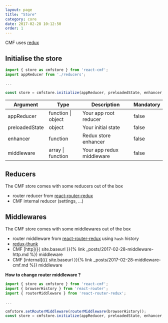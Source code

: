 ```yaml
---
layout: page
title: "Store"
category: core
date: 2017-02-28 10:12:50
order: 1
---
```


CMF uses [redux](http://redux.js.org/)

## Initialise the store
```javascript
import { store as cmfstore } from 'react-cmf';
import appReducer from './reducers';

... 

const store = cmfstore.initialize(appReducer, preloadedState, enhancer, middleware);
```


| Argument | Type | Description | Mandatory |
|---|---|---|---|
| appReducer | function &#124; object | Your app root reducer | false |
| preloadedState | object | Your initial state | false |
| enhancer | function | Redux store enhancer | false |
| middleware | array &#124; function | Your app redux middleware | false |

## Reducers

The CMF store comes with some reducers out of the box
* router reducer from [react-router-redux](https://github.com/reactjs/react-router-redux)
* CMF internal reducer (settings, ...)


## Middlewares

The CMF store comes with some middlewares out of the box
* router middleware from [react-router-redux](https://github.com/reactjs/react-router-redux) using `hash` history
* [redux-thunk](https://github.com/gaearon/redux-thunk)
* CMF [http]({{ site.baseurl }}{% link _posts/2017-02-28-middleware-http.md %}) middleware
* CMF [internal]({{ site.baseurl }}{% link _posts/2017-02-28-middleware-cmf.md %}) middleware

**How to change router middleware ?**
```javascript
import { store as cmfstore } from 'react-cmf';
import { browserHistory } from 'react-router';
import { routerMiddleware } from 'react-router-redux';

...

cmfstore.setRouterMiddleware(routerMiddleware(browserHistory));
const store = cmfstore.initialize(appReducer, preloadedState, enhancer, middleware);
```
